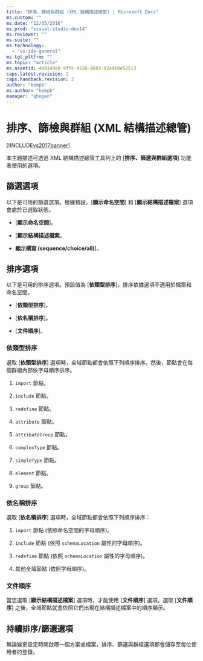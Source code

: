 ```yaml
---
title: "排序、篩檢與群組 (XML 結構描述總管) | Microsoft Docs"
ms.custom: ""
ms.date: "12/05/2016"
ms.prod: "visual-studio-dev14"
ms.reviewer: ""
ms.suite: ""
ms.technology: 
  - "vs-ide-general"
ms.tgt_pltfrm: ""
ms.topic: "article"
ms.assetid: 4a914de0-9ffc-4526-9603-92e460e52513
caps.latest.revision: 2
caps.handback.revision: 2
author: "kempb"
ms.author: "kempb"
manager: "ghogen"
---
```

# 排序、篩檢與群組 (XML 結構描述總管)
[!INCLUDE[vs2017banner](../code-quality/includes/vs2017banner.md)]

本主題描述可透過 XML 結構描述總管工具列上的 \[**排序、篩選與群組選項**\] 功能表使用的選項。  
  
## 篩選選項  
 以下是可用的篩選選項。根據預設，\[**顯示命名空間**\] 和 \[**顯示結構描述檔案**\] 選項會處於已選取狀態。  
  
-   \[**顯示命名空間**\]。  
  
-   \[**顯示結構描述檔案**。  
  
-   **顯示撰寫 \(sequence\/choice\/all\)**\]。  
  
## 排序選項  
 以下是可用的排序選項。預設值為 \[**依類型排序**\]。排序依據選項不適用於檔案和命名空間。  
  
-   \[**依類型排序**\]。  
  
-   \[**依名稱排序**\]。  
  
-   \[**文件順序**\]。  
  
### 依類型排序  
 選取 \[**依類型排序**\] 選項時，全域節點都會依照下列順序排序。然後，節點會在每個群組內部依字母順序排序。  
  
1.  `import` 節點。  
  
2.  `include` 節點。  
  
3.  `redefine` 節點。  
  
4.  `attribute` 節點。  
  
5.  `attributeGroup` 節點。  
  
6.  `complexType` 節點。  
  
7.  `simpleType` 節點。  
  
8.  `element` 節點。  
  
9. `group` 節點。  
  
### 依名稱排序  
 選取 \[**依名稱排序**\] 選項時，全域節點都會依照下列順序排序：  
  
1.  `import` 節點 \(依照命名空間的字母順序\)。  
  
2.  `include` 節點 \(依照 `schemaLocation` 屬性的字母順序\)。  
  
3.  `redefine` 節點 \(依照 `schemaLocation` 屬性的字母順序\)。  
  
4.  其他全域節點 \(依照字母順序\)。  
  
### 文件順序  
 當您選取 \[**顯示結構描述檔案**\] 選項時，才能使用 \[**文件順序**\] 選項。選取 \[**文件順序**\] 之後，全域節點就會依照它們出現在結構描述檔案中的順序顯示。  
  
## 持續排序\/篩選選項  
 無論變更設定時開啟哪一個方案或檔案，排序、篩選與群組選項都會儲存至每位使用者的登錄。